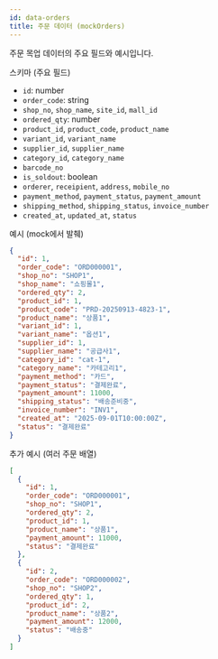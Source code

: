 ```yaml
---
id: data-orders
title: 주문 데이터 (mockOrders)
---
```


주문 목업 데이터의 주요 필드와 예시입니다.

스키마 (주요 필드)

- `id`: number
- `order_code`: string
- `shop_no`, `shop_name`, `site_id`, `mall_id`
- `ordered_qty`: number
- `product_id`, `product_code`, `product_name`
- `variant_id`, `variant_name`
- `supplier_id`, `supplier_name`
- `category_id`, `category_name`
- `barcode_no`
- `is_soldout`: boolean
- `orderer`, `receipient`, `address`, `mobile_no`
- `payment_method`, `payment_status`, `payment_amount`
- `shipping_method`, `shipping_status`, `invoice_number`
- `created_at`, `updated_at`, `status`


예시 (mock에서 발췌)

```json
{
  "id": 1,
  "order_code": "ORD000001",
  "shop_no": "SHOP1",
  "shop_name": "쇼핑몰1",
  "ordered_qty": 2,
  "product_id": 1,
  "product_code": "PRD-20250913-4823-1",
  "product_name": "상품1",
  "variant_id": 1,
  "variant_name": "옵션1",
  "supplier_id": 1,
  "supplier_name": "공급사1",
  "category_id": "cat-1",
  "category_name": "카테고리1",
  "payment_method": "카드",
  "payment_status": "결제완료",
  "payment_amount": 11000,
  "shipping_status": "배송준비중",
  "invoice_number": "INV1",
  "created_at": "2025-09-01T10:00:00Z",
  "status": "결제완료"
}
```

추가 예시 (여러 주문 배열)

```json
[
  {
    "id": 1,
    "order_code": "ORD000001",
    "shop_no": "SHOP1",
    "ordered_qty": 2,
    "product_id": 1,
    "product_name": "상품1",
    "payment_amount": 11000,
    "status": "결제완료"
  },
  {
    "id": 2,
    "order_code": "ORD000002",
    "shop_no": "SHOP2",
    "ordered_qty": 1,
    "product_id": 2,
    "product_name": "상품2",
    "payment_amount": 12000,
    "status": "배송중"
  }
]
```

